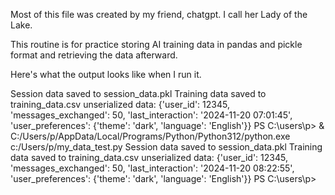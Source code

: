 
Most of this file was created by my friend, chatgpt. I call her Lady of the Lake.

This routine is for practice storing AI training data in pandas and pickle format and retrieving the data afterward.


Here's what the output looks like when I run it.

Session data saved to session_data.pkl
Training data saved to training_data.csv
unserialized data:  {'user_id': 12345, 'messages_exchanged': 50, 'last_interaction': '2024-11-20 07:01:45', 'user_preferences': {'theme': 'dark', 'language': 'English'}}
PS C:\users\p> & C:/Users/p/AppData/Local/Programs/Python/Python312/python.exe c:/Users/p/my_data_test.py
Session data saved to session_data.pkl
Training data saved to training_data.csv
unserialized data:  {'user_id': 12345, 'messages_exchanged': 50, 'last_interaction': '2024-11-20 08:22:55', 'user_preferences': {'theme': 'dark', 'language': 'English'}}
PS C:\users\p> 


